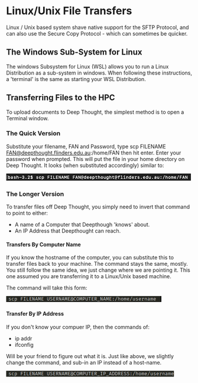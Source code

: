 # Linux/Unix File Transfers

Linux / Unix based system shave native support for the SFTP Protocol, and can also use the Secure Copy Protocol - which can sometimes be quicker.

## The Windows Sub-System for Linux

The windows Subsystem for Linux (WSL) allows you to run a Linux Distribution as a sub-system in windows. When following these instructions, a 'terminal' is the same as starting your WSL Distribution.

## Transferring Files to the HPC

To upload documents to Deep Thought, the simplest method is to open a Terminal window.

### The Quick Version

Substitute your filename, FAN and Password, type scp FILENAME FAN@deepthought.flinders.edu.au:/home/FAN then hit enter.
Enter your password when prompted. This will put the file in your home directory on Deep Thought. It looks (when substituted accordingly) similar to:

![Alt SCP Example Command](../../_static/SCPExampleImage.png)

### The Longer Version

To transfer files off Deep Thought, you simply need to invert that command to point to either:

- A name of a Computer that Deepthough 'knows' about.
- An IP Address that Deepthought can reach.

#### Transfers By Computer Name

If you know the hostname of the computer, you can substitute this to transfer files back to your machine. The command stays the same, mostly. You still follow the same idea, we just change where we are pointing it. This one assumed you are transferring it to a Linux/Unix based machine.

The command will take this form:

![Alt SCP Transfer By Hostname](../../_static/SCPByHostname.png)

#### Transfer By IP Address

If you don't know your compuer IP, then the commands of:

- ip addr
- ifconfig

Will be your friend to figure out what it is. Just like above, we slightly change the command, and sub-in an IP instead of a host-name.

![Alt SCP Transfer By IP](../../_static/SCPByIp.png)
